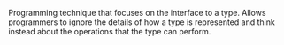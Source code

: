 Programming technique that focuses on the interface to a type. Allows programmers to ignore the details of how a type is represented and think instead about the operations that the type can perform.